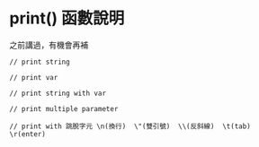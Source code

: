 # print() 函數說明

之前講過，有機會再補

```
// print string

// print var

// print string with var

// print multiple parameter

// print with 跳脫字元 \n(換行)  \"(雙引號)  \\(反斜線)  \t(tab)  \r(enter)

```